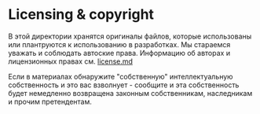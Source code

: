 # Licensing & copyright

В этой директории хранятся оригиналы файлов, которые использованы или плантруются к использованию в разработках. Мы стараемся уважать и соблюдать автоские права. Информацию об авторах и лицензионных правах см. [license.md](/home/w/wBuresh/atomDev/atom-bs4-light/vDev/originals/license.md)

Если в материалах обнаружите "собственную" интеллектуальную собственность и это вас взволнует - сообщите и эта собственность будет немедленно возвращена законным собственникам, наследникам и прочим претендентам.
